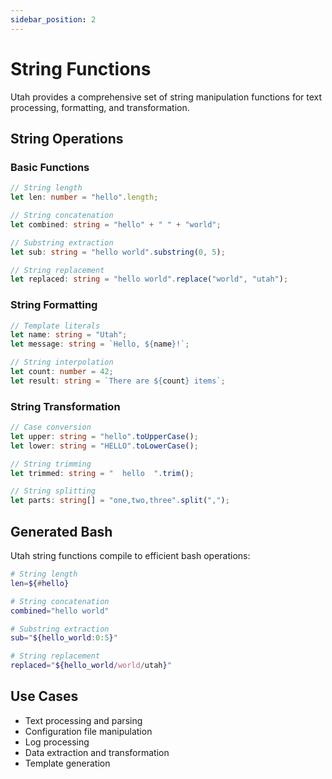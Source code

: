 ```yaml
---
sidebar_position: 2
---
```


# String Functions

Utah provides a comprehensive set of string manipulation functions for text processing, formatting, and transformation.

## String Operations

### Basic Functions

```typescript
// String length
let len: number = "hello".length;

// String concatenation
let combined: string = "hello" + " " + "world";

// Substring extraction
let sub: string = "hello world".substring(0, 5);

// String replacement
let replaced: string = "hello world".replace("world", "utah");
```

### String Formatting

```typescript
// Template literals
let name: string = "Utah";
let message: string = `Hello, ${name}!`;

// String interpolation
let count: number = 42;
let result: string = `There are ${count} items`;
```

### String Transformation

```typescript
// Case conversion
let upper: string = "hello".toUpperCase();
let lower: string = "HELLO".toLowerCase();

// String trimming
let trimmed: string = "  hello  ".trim();

// String splitting
let parts: string[] = "one,two,three".split(",");
```

## Generated Bash

Utah string functions compile to efficient bash operations:

```bash
# String length
len=${#hello}

# String concatenation
combined="hello world"

# Substring extraction
sub="${hello_world:0:5}"

# String replacement
replaced="${hello_world/world/utah}"
```

## Use Cases

- Text processing and parsing
- Configuration file manipulation
- Log processing
- Data extraction and transformation
- Template generation
